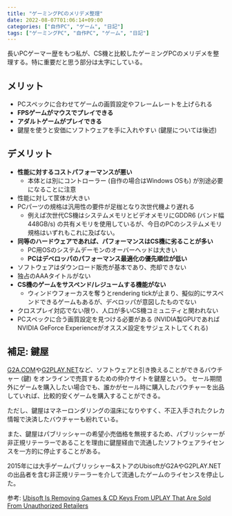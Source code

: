```yaml
---
title: "ゲーミングPCのメリデメ整理"
date: 2022-08-07T01:06:14+09:00
categories: ["自作PC", "ゲーム", "日記"]
tags: ["ゲーミングPC", "自作PC", "ゲーム", "日記"]
---
```


長いPCゲーマー歴をもつ私が、CS機と比較したゲーミングPCのメリデメを整理する。特に重要だと思う部分は太字にしている。

## メリット

- PCスペックに合わせてゲームの画質設定やフレームレートを上げられる
- **FPSゲームがマウスでプレイできる**
- **アダルトゲームがプレイできる**
- 鍵屋を使うと安価にソフトウェアを手に入れやすい (鍵屋については後述)

## デメリット

- **性能に対するコストパフォーマンスが悪い**
    - 本体とは別にコントローラー (自作の場合はWindows OSも) が別途必要になることに注意
- 性能に対して筐体が大きい
- PCパーツの規格は汎用性の要件が足枷となり次世代機より遅れる
    - 例えば次世代CS機はシステムメモリとビデオメモリにGDDR6 (バンド幅448GB/s) の共有メモリを使用しているが、今日のPCのシステムメモリ規格はいずれもこれに及ばない。
- **同等のハードウェアであれば、パフォーマンスはCS機に劣ることが多い**
    - PC用OSのシステムデーモンのオーバーヘッドは大きい
    - **PCはデベロッパのパフォーマンス最適化の優先順位が低い**
- ソフトウェアはダウンロード販売が基本であり、売却できない
- 独占のAAAタイトルがない
- **CS機のゲームをサスペンド/レジュームする機能がない**
    - ウィンドウフォーカスを奪うとrendering tickが止まり、擬似的にサスペンドできるゲームもあるが、デベロッパが意図したものでない
- クロスプレイ対応でない限り、人口が多いCS機コミュニティと関われない
- PCスペックに合う画質設定を見つける必要がある (NVIDIA製GPUであればNVIDIA GeForce Experienceがオススメ設定をサジェストしてくれる)

## 補足: 鍵屋

[G2A.COM](https://www.g2a.com)や[G2PLAY.NET](https://www.g2play.net)など、ソフトウェアと引き換えることができるバウチャー (鍵) をオンラインで売買するための仲介サイトを鍵屋という。
セール期間外にゲームを購入したい場合でも、誰かがセール時に購入したバウチャーを出品していれば、比較的安くゲームを購入することができる。

ただし、鍵屋はマネーロンダリングの温床になりやすく、不正入手されたクレカ情報で決済したバウチャーも紛れている。

また、鍵屋はパブリッシャーの希望小売価格を無視するため、パブリッシャーが非正規リテーラーであることを理由に鍵屋経由で流通したソフトウェアライセンスを一方的に停止することがある。

2015年には大手ゲームパブリッシャー&ストアのUbisoftがG2AやG2PLAY.NETの出品者を含む非正規リテーラーを介して流通したゲームのライセンスを停止した。

参考: [Ubisoft Is Removing Games & CD Keys From UPLAY That Are Sold From Unauthorized Retailers](https://www.dsogaming.com/news/ubisoft-is-removing-games-cd-keys-from-uplay-that-are-sold-from-unauthorized-retailers)
